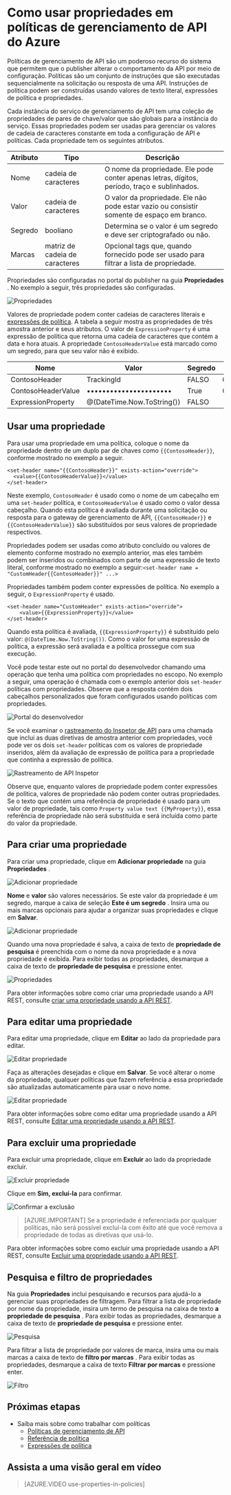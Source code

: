 <properties 
    pageTitle="Como usar propriedades em políticas de gerenciamento de API do Azure" 
    description="Saiba como usar propriedades em políticas de gerenciamento de API do Azure." 
    services="api-management" 
    documentationCenter="" 
    authors="steved0x" 
    manager="erikre" 
    editor=""/>

<tags 
    ms.service="api-management" 
    ms.workload="mobile" 
    ms.tgt_pltfrm="na" 
    ms.devlang="na" 
    ms.topic="article" 
    ms.date="10/25/2016" 
    ms.author="sdanie"/>


# <a name="how-to-use-properties-in-azure-api-management-policies"></a>Como usar propriedades em políticas de gerenciamento de API do Azure

Políticas de gerenciamento de API são um poderoso recurso do sistema que permitem que o publisher alterar o comportamento da API por meio de configuração. Políticas são um conjunto de instruções que são executadas sequencialmente na solicitação ou resposta de uma API. Instruções de política podem ser construídas usando valores de texto literal, expressões de política e propriedades. 

Cada instância do serviço de gerenciamento de API tem uma coleção de propriedades de pares de chave/valor que são globais para a instância do serviço. Essas propriedades podem ser usadas para gerenciar os valores de cadeia de caracteres constante em toda a configuração de API e políticas. Cada propriedade tem os seguintes atributos.


| Atributo | Tipo            | Descrição                                                                                             |
|-----------|-----------------|---------------------------------------------------------------------------------------------------------|
| Nome      | cadeia de caracteres          | O nome da propriedade. Ele pode conter apenas letras, dígitos, período, traço e sublinhados. |
| Valor     | cadeia de caracteres          | O valor da propriedade. Ele não pode estar vazio ou consistir somente de espaço em branco.                           |
| Segredo    | booliano         | Determina se o valor é um segredo e deve ser criptografado ou não.                                |
| Marcas      | matriz de cadeia de caracteres | Opcional tags que, quando fornecido pode ser usado para filtrar a lista de propriedade.                               |

Propriedades são configuradas no portal do publisher na guia **Propriedades** . No exemplo a seguir, três propriedades são configuradas.

![Propriedades][api-management-properties]

Valores de propriedade podem conter cadeias de caracteres literais e [expressões de política](https://msdn.microsoft.com/library/azure/dn910913.aspx). A tabela a seguir mostra as propriedades de três amostra anterior e seus atributos. O valor de `ExpressionProperty` é uma expressão de política que retorna uma cadeia de caracteres que contém a data e hora atuais. A propriedade `ContosoHeaderValue` está marcado como um segredo, para que seu valor não é exibido.

| Nome               | Valor                      | Segredo | Marcas    |
|--------------------|----------------------------|--------|---------|
| ContosoHeader      | TrackingId                 | FALSO  | Contoso |
| ContosoHeaderValue | ••••••••••••••••••••••     | True   | Contoso |
| ExpressionProperty | @(DateTime.Now.ToString()) | FALSO  |         |

## <a name="to-use-a-property"></a>Usar uma propriedade

Para usar uma propriedade em uma política, coloque o nome da propriedade dentro de um duplo par de chaves como `{{ContosoHeader}}`, conforme mostrado no exemplo a seguir.

    <set-header name="{{ContosoHeader}}" exists-action="override">
      <value>{{ContosoHeaderValue}}</value>
    </set-header>

Neste exemplo, `ContosoHeader` é usado como o nome de um cabeçalho em uma `set-header` política, e `ContosoHeaderValue` é usado como o valor dessa cabeçalho. Quando esta política é avaliada durante uma solicitação ou resposta para o gateway de gerenciamento de API, `{{ContosoHeader}}` e `{{ContosoHeaderValue}}` são substituídos por seus valores de propriedade respectivos.

Propriedades podem ser usadas como atributo concluído ou valores de elemento conforme mostrado no exemplo anterior, mas eles também podem ser inseridos ou combinados com parte de uma expressão de texto literal, conforme mostrado no exemplo a seguir:`<set-header name = "CustomHeader{{ContosoHeader}}" ...>`

Propriedades também podem conter expressões de política. No exemplo a seguir, o `ExpressionProperty` é usado.

    <set-header name="CustomHeader" exists-action="override">
        <value>{{ExpressionProperty}}</value>
    </set-header>

Quando esta política é avaliada, `{{ExpressionProperty}}` é substituído pelo valor: `@(DateTime.Now.ToString())`. Como o valor for uma expressão de política, a expressão será avaliada e a política prossegue com sua execução.

Você pode testar este out no portal do desenvolvedor chamando uma operação que tenha uma política com propriedades no escopo. No exemplo a seguir, uma operação é chamada com o exemplo anterior dois `set-header` políticas com propriedades. Observe que a resposta contém dois cabeçalhos personalizados que foram configurados usando políticas com propriedades.

![Portal do desenvolvedor][api-management-send-results]

Se você examinar o [rastreamento do Inspetor de API](api-management-howto-api-inspector.md) para uma chamada que inclui as duas diretivas de amostra anterior com propriedades, você pode ver os dois `set-header` políticas com os valores de propriedade inseridos, além da avaliação de expressão de política para a propriedade que continha a expressão de política.

![Rastreamento de API Inspetor][api-management-api-inspector-trace]

Observe que, enquanto valores de propriedade podem conter expressões de política, valores de propriedade não podem conter outras propriedades. Se o texto que contém uma referência de propriedade é usado para um valor de propriedade, tais como `Property value text {{MyProperty}}`, essa referência de propriedade não será substituída e será incluída como parte do valor da propriedade.

## <a name="to-create-a-property"></a>Para criar uma propriedade

Para criar uma propriedade, clique em **Adicionar propriedade** na guia **Propriedades** .

![Adicionar propriedade][api-management-properties-add-property-menu]

**Nome** e **valor** são valores necessários. Se este valor da propriedade é um segredo, marque a caixa de seleção **Este é um segredo** . Insira uma ou mais marcas opcionais para ajudar a organizar suas propriedades e clique em **Salvar**.

![Adicionar propriedade][api-management-properties-add-property]

Quando uma nova propriedade é salva, a caixa de texto de **propriedade de pesquisa** é preenchida com o nome da nova propriedade e a nova propriedade é exibida. Para exibir todas as propriedades, desmarque a caixa de texto de **propriedade de pesquisa** e pressione enter.

![Propriedades][api-management-properties-property-saved]

Para obter informações sobre como criar uma propriedade usando a API REST, consulte [criar uma propriedade usando a API REST](https://msdn.microsoft.com/library/azure/mt651775.aspx#Put).

## <a name="to-edit-a-property"></a>Para editar uma propriedade

Para editar uma propriedade, clique em **Editar** ao lado da propriedade para editar.

![Editar propriedade][api-management-properties-edit]

Faça as alterações desejadas e clique em **Salvar**. Se você alterar o nome da propriedade, qualquer políticas que fazem referência a essa propriedade são atualizadas automaticamente para usar o novo nome.

![Editar propriedade][api-management-properties-edit-property]

Para obter informações sobre como editar uma propriedade usando a API REST, consulte [Editar uma propriedade usando a API REST](https://msdn.microsoft.com/library/azure/mt651775.aspx#Patch).

## <a name="to-delete-a-property"></a>Para excluir uma propriedade

Para excluir uma propriedade, clique em **Excluir** ao lado da propriedade excluir.

![Excluir propriedade][api-management-properties-delete]

Clique em **Sim, excluí-la** para confirmar.

![Confirmar a exclusão][api-management-delete-confirm]

>[AZURE.IMPORTANT] Se a propriedade é referenciada por qualquer políticas, não será possível excluí-la com êxito até que você remova a propriedade de todas as diretivas que usá-lo.

Para obter informações sobre como excluir uma propriedade usando a API REST, consulte [Excluir uma propriedade usando a API REST](https://msdn.microsoft.com/library/azure/mt651775.aspx#Delete).

## <a name="to-search-and-filter-properties"></a>Pesquisa e filtro de propriedades

Na guia **Propriedades** inclui pesquisando e recursos para ajudá-lo a gerenciar suas propriedades de filtragem. Para filtrar a lista de propriedade por nome da propriedade, insira um termo de pesquisa na caixa de texto **a propriedade de pesquisa** . Para exibir todas as propriedades, desmarque a caixa de texto de **propriedade de pesquisa** e pressione enter.

![Pesquisa][api-management-properties-search]

Para filtrar a lista de propriedade por valores de marca, insira uma ou mais marcas a caixa de texto de **filtro por marcas** . Para exibir todas as propriedades, desmarque a caixa de texto **Filtrar por marcas** e pressione enter.

![Filtro][api-management-properties-filter]

## <a name="next-steps"></a>Próximas etapas

-   Saiba mais sobre como trabalhar com políticas
    -   [Políticas de gerenciamento de API](api-management-howto-policies.md)
    -   [Referência de política](https://msdn.microsoft.com/library/azure/dn894081.aspx)
    -   [Expressões de política](https://msdn.microsoft.com/library/azure/dn910913.aspx)

## <a name="watch-a-video-overview"></a>Assista a uma visão geral em vídeo

> [AZURE.VIDEO use-properties-in-policies]

[api-management-properties]: ./media/api-management-howto-properties/api-management-properties.png
[api-management-properties-add-property]: ./media/api-management-howto-properties/api-management-properties-add-property.png
[api-management-properties-edit-property]: ./media/api-management-howto-properties/api-management-properties-edit-property.png
[api-management-properties-add-property-menu]: ./media/api-management-howto-properties/api-management-properties-add-property-menu.png
[api-management-properties-property-saved]: ./media/api-management-howto-properties/api-management-properties-property-saved.png
[api-management-properties-delete]: ./media/api-management-howto-properties/api-management-properties-delete.png
[api-management-properties-edit]: ./media/api-management-howto-properties/api-management-properties-edit.png
[api-management-delete-confirm]: ./media/api-management-howto-properties/api-management-delete-confirm.png
[api-management-properties-search]: ./media/api-management-howto-properties/api-management-properties-search.png
[api-management-send-results]: ./media/api-management-howto-properties/api-management-send-results.png
[api-management-properties-filter]: ./media/api-management-howto-properties/api-management-properties-filter.png
[api-management-api-inspector-trace]: ./media/api-management-howto-properties/api-management-api-inspector-trace.png

